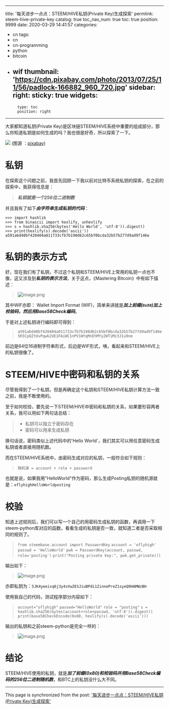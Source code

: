 
---
title: '每天进步一点点：STEEM/HIVE私钥(Private Key)生成探索'
permlink: steem-hive-private-key
catalog: true
toc_nav_num: true
toc: true
position: 9999
date: 2020-03-29 14:41:57
categories:
- cn
tags:
- cn
- cn-programming
- python
- bitcoin
- wif
thumbnail: 'https://cdn.pixabay.com/photo/2013/07/25/11/56/padlock-166882_960_720.jpg'
sidebar:
    right:
        sticky: true
widgets:
    -
        type: toc
        position: right
---


大家都知道私钥(Private Key)是区块链STEEM/HIVE系统中重要的组成部分，那么你知道私钥是如何生成的吗？我也很是好奇，所以探索了一下。

![](https://cdn.pixabay.com/photo/2013/07/25/11/56/padlock-166882_960_720.jpg)
(图源 ：[pixabay](https://pixabay.com/))

# 私钥

在探索这个问题之前，我首先回顾一下我以前对比特币系统私钥的探索，在之前的探索中，我获得信息是：
>***私钥就是一个256位二进制数***

并且我有了如下***由字符串生成私钥的代码***：
```
>>> import hashlib
>>> from binascii import hexlify, unhexlify
>>> s = hashlib.sha256(bytes('Hello World', 'utf-8')).digest()
>>> print(hexlify(s).decode('ascii'))
a591a6d40bf420404a011733cfb7b190d62c65bf0bcda32b57b277d9ad9f146e
```
# 私钥的表示方式

好，现在我们有了私钥，不过这个私钥和STEEM/HIVE上常用的私钥一点也不像，这又涉及到***私钥的表示方法***，关于这点，《Mastering Bitcoin》中有如下描述：
>![image.png](https://images.hive.blog/DQmUhBKsuMAs7cuN6NDhpHYWxTg5GwFMwAEmMTfPxHXxXXA/image.png)

其中WIF亦即： Wallet Import Format (WIF)，简单来讲就是***加上前缀(`0x80`)加上校验码，然后用Base58Check编码***。

于是对上述私钥进行编码即可得到：
>`a591a6d40bf420404a011733cfb7b190d62c65bf0bcda32b57b277d9ad9f146e`
`5K5CpQZtUvPqwk2UE1FAiWC1nPV1WYqMnEhMYy2WTiMz3J1u9nm`

前边是64位16进制字符串形式，后边是WIF形式，咦，看起来和STEEM/HIVE上的私钥很像了。

# STEEM/HIVE中密码和私钥的关系

尽管我得到了一个私钥，但是再确定这个私钥和STEEM/HIVE私钥计算方法一致之前，我是不敢使用的。

至于如何校验，要先说一下STEEM/HIVE中密码和私钥的关系，如果要形容两者关系，我可以用如下两句话总结：
>* 私钥可以独立于密码存在
>* 密码可以用来生成私钥

换句话说，密码类似上述代码中的'Hello World'，我们其实可以用任意密码生成私钥或者直接用随机数。

而在STEEM/HIVE系统中，由密码生成对应的私钥，一般符合如下规则：
>`随机源 = account + role + password`

也就是说，如果我用"HelloWorld"作为密码，那么生成Posting私钥的随机源就是：`oflyhighHelloWorldposting`

# 校验

知道上述规则后，我们可以写一个自己的用密码生成私钥的函数，再调用一下steem-python库对应的函数，看看生成的私钥是否一致，就知道二者是否采取相同的规则了。
>`from steembase.account import PasswordKey`
`account = 'oflyhigh'`
`passwd = 'HelloWorld'`
`pwk = PasswordKey(account, passwd, role='posting')`
`print("Posting private key:", pwk.get_private())`

输出如下：
>![image.png](https://images.hive.blog/DQma8AXRXYX7s1Myvu1FqCAst5nSrrmyfUZGrEyLkjb8d1h/image.png)

亦即私钥为：`5JK4yeeivq6j3y4sVwZESJiuBPdi1ZinnePreZ1syeQ9HAMWzBH`

使用我自己的代码，测试程序部分内容如下：
>`account="oflyhigh"`
`passwd="HelloWorld"`
`role = "posting"`
`s = hashlib.sha256(bytes(account+role+passwd, 'utf-8')).digest()`
`print(base58CheckEncode(0x80, hexlify(s).decode('ascii')))`

输出的私钥和之前steem-python是完全一样的：
>![image.png](https://images.hive.blog/DQmeTLgT2YRJpdzGdkUS6VsvPVdsBLTgqLe5k2NYpswKUgQ/image.png)

# 结论

STEEM/HIVE使用的私钥，就是***加了前缀(0x80)和校验码并用Base58Check编码的256位二进制随机数***，和BTC上的私钥没什么大不同。

- - -

This page is synchronized from the post: ['每天进步一点点：STEEM/HIVE私钥(Private Key)生成探索'](https://steemit.com/@oflyhigh/steem-hive-private-key)
